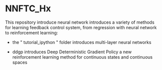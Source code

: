 # NNFTC_Hx

This repository introduce neural network introduces  a variety of methods for learning feedback control system, from regression with neural network to reinforcement learning:

- the " tutorial_ipython " folder introduces multi-layer neural networks

- ddgp introduces Deep Deterministic Gradient Policy a new reinforcement learning method for continuous states and continuous spaces
